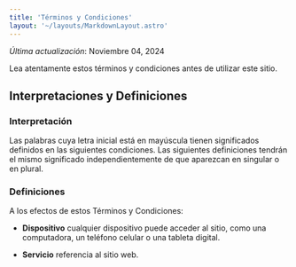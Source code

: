 ```yaml
---
title: 'Términos y Condiciones'
layout: '~/layouts/MarkdownLayout.astro'
---
```


_Última actualización_: Noviembre 04, 2024

Lea atentamente estos términos y condiciones antes de utilizar este sitio.

## Interpretaciones y Definiciones

### Interpretación

Las palabras cuya letra inicial está en mayúscula tienen significados definidos en las siguientes condiciones. Las siguientes definiciones tendrán el mismo significado independientemente de que aparezcan en singular o en plural.

### Definiciones

A los efectos de estos Términos y Condiciones:

- **Dispositivo** cualquier dispositivo puede acceder al sitio, como una computadora, un teléfono celular o una tableta digital.

- **Servicio** referencia al sitio web.


